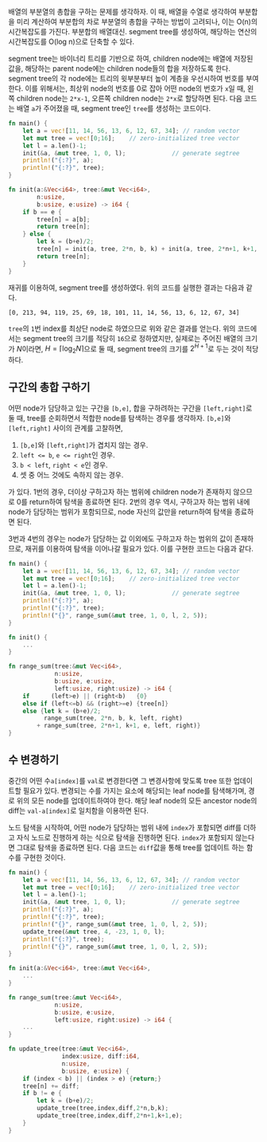 <!---
title: '[Example NOTE] Segment Tree에 대하여'
category: Algorithms
language: Korean
--->

배열의 부분열의 총합을 구하는 문제를 생각하자.
이 때, 배열을 수열로 생각하여 부분합을 미리 계산하여 부분합의 차로 부분열의 총합을 구하는
방법이 고려되나, 이는 O(n)의 시간복잡도를 가진다.
부분합의 배열대신. segment tree를 생성하여,
해당하는 연산의 시간복잡도를 O(log n)으로 단축할 수 있다.

segment tree는 바이너리 트리를 기반으로 하여, children node에는 배열에 저장된 값을,
해당하는 parent node에는 children node들의 합을 저장하도록 한다.
segment tree의 각 node에는 트리의 윗부분부터 높이 계층을 우선시하여 번호를 부여한다.
이를 위해서는, 최상위 node의 번호를 0로 잡아 어떤 node의 번호가
`x`일 때, 왼쪽 children node는 `2*x-1`, 오른쪽 children node는 `2*x`로 할당하면 된다.
다음 코드는 배열 `a`가 주어졌을 때, segment tree인 `tree`를 생성하는 코드이다.

``` rust
fn main() {
    let a = vec![11, 14, 56, 13, 6, 12, 67, 34]; // random vector
    let mut tree = vec![0;16];    // zero-initialized tree vector
    let l = a.len()-1;
    init(&a, &mut tree, 1, 0, l);             // generate segtree
    println!("{:?}", a);
    println!("{:?}", tree);
}

fn init(a:&Vec<i64>, tree:&mut Vec<i64>,
        n:usize,
        b:usize, e:usize) -> i64 {
    if b == e {
        tree[n] = a[b];
        return tree[n];
    } else {
        let k = (b+e)/2;
        tree[n] = init(a, tree, 2*n, b, k) + init(a, tree, 2*n+1, k+1, e);
        return tree[n];
    }
}
```

재귀를 이용하여, segment tree를 생성하였다. 위의 코드를 실행한 결과는 다음과 같다.

``` shell
[0, 213, 94, 119, 25, 69, 18, 101, 11, 14, 56, 13, 6, 12, 67, 34]
```

`tree`의 `1`번 index를 최상단 node로 하였으므로 위와 같은 결과를 얻는다.
위의 코드에서는 segment tree의 크기를 적당히 `16`으로 정하였지만,
실제로는 주어진 배열의 크기가 $N$이라면, $H=\lceil \log_2N\rceil$으로 둘 때,
segment tree의 크기를 $2^{H+1}$로 두는 것이 적당하다.

## 구간의 총합 구하기

어떤 node가 담당하고 있는 구간을 `[b,e]`, 합을 구하려하는 구간을 `[left,right]`로 둘 때,
tree를 순회하면서 적합한 node를 탐색하는 경우를 생각하자.
`[b,e]`와 `[left,right]` 사이의 관계를 고찰하면,

1. `[b,e]`와 `[left,right]`가 겹치지 않는 경우.
2. `left <= b`, `e <= right`인 경우.
3. `b < left`, `right < e`인 경우.
4. 셋 중 어느 것에도 속하지 않는 경우.

가 있다. 1번의 경우, 더이상 구하고자 하는 범위에 children node가 존재하지 않으므로
0를 return하여 탐색을 종료하면 된다. 2번의 경우 역시, 구하고자 하는 범위 내에
node가 담당하는 범위가 포함되므로, node 자신의 값만을 return하여 탐색을 종료하면 된다.

3번과 4번의 경우는 node가 담당하는 값 이외에도 구하고자 하는 범위의 값이 존재하므로,
재귀를 이용하여 탐색을 이어나갈 필요가 있다. 이를 구현한 코드는 다음과 같다.

``` rust
fn main() {
    let a = vec![11, 14, 56, 13, 6, 12, 67, 34]; // random vector
    let mut tree = vec![0;16];    // zero-initialized tree vector
    let l = a.len()-1;
    init(&a, &mut tree, 1, 0, l);             // generate segtree
    println!("{:?}", a);
    println!("{:?}", tree);
    println!("{}", range_sum(&mut tree, 1, 0, l, 2, 5));
}

fn init() {
    ...
}

fn range_sum(tree:&mut Vec<i64>,
             n:usize,
             b:usize, e:usize,
             left:usize, right:usize) -> i64 {
    if      (left>e) || (right<b)   {0}
    else if (left<=b) && (right>=e) {tree[n]}
    else {let k = (b+e)/2;
          range_sum(tree, 2*n, b, k, left, right)
        + range_sum(tree, 2*n+1, k+1, e, left, right)}
}
```

## 수 변경하기

중간의 어떤 수`a[index]`를 `val`로 변경한다면 그 변경사항에 맞도록 tree
또한 업데이트할 필요가 있다.
변경되는 수를 가지는 요소에 해당되는 leaf node를 탐색해가며, 경로 위의 모든 node를
업데이트하여야 한다. 해당 leaf node의 모든 ancestor node의 diff는
`val-a[index]`로 일치함을 이용하면 된다.

노드 탐색을 시작하여, 어떤 node가 담당하는 범위 내에 `index`가 포함되면 diff를 더하고
자식 노드로 진행하게 하는 식으로 탐색을 진행하면 된다.
`index`가 포함되지 않는다면 그대로 탐색을 종료하면 된다.
다음 코드는 `diff`값을 통해 tree를 업데이트 하는 함수를 구현한 것이다.

``` rust
fn main() {
    let a = vec![11, 14, 56, 13, 6, 12, 67, 34]; // random vector
    let mut tree = vec![0;16];    // zero-initialized tree vector
    let l = a.len()-1;
    init(&a, &mut tree, 1, 0, l);             // generate segtree
    println!("{:?}", a);
    println!("{:?}", tree);
    println!("{}", range_sum(&mut tree, 1, 0, l, 2, 5));
    update_tree(&mut tree, 4, -23, 1, 0, l);
    println!("{:?}", tree);
    println!("{}", range_sum(&mut tree, 1, 0, l, 2, 5));
}

fn init(a:&Vec<i64>, tree:&mut Vec<i64>,
    ...
}

fn range_sum(tree:&mut Vec<i64>,
             n:usize,
             b:usize, e:usize,
             left:usize, right:usize) -> i64 {
    ...
}

fn update_tree(tree:&mut Vec<i64>,
               index:usize, diff:i64,
               n:usize,
               b:usize, e:usize) {
    if (index < b) || (index > e) {return;}
    tree[n] += diff;
    if b != e {
        let k = (b+e)/2;
        update_tree(tree,index,diff,2*n,b,k);
        update_tree(tree,index,diff,2*n+1,k+1,e);
    }
}

```
